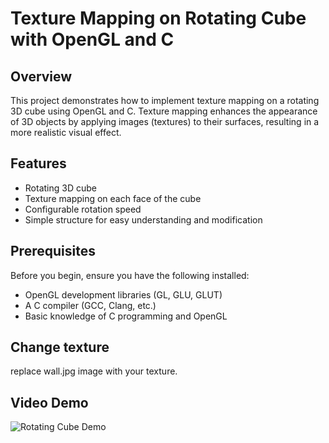 
# Texture Mapping on Rotating Cube with OpenGL and C

## Overview

This project demonstrates how to implement texture mapping on a rotating 3D cube using OpenGL and C. Texture mapping enhances the appearance of 3D objects by applying images (textures) to their surfaces, resulting in a more realistic visual effect.

## Features

- Rotating 3D cube
- Texture mapping on each face of the cube
- Configurable rotation speed
- Simple structure for easy understanding and modification

## Prerequisites

Before you begin, ensure you have the following installed:

- OpenGL development libraries (GL, GLU, GLUT)
- A C compiler (GCC, Clang, etc.)
- Basic knowledge of C programming and OpenGL

## Change texture

replace wall.jpg image with your texture.

## Video Demo

![Rotating Cube Demo](https://github.com/AdityaGhosh1008/Texture-mapping-on-rotating-cube/blob/416d3f166c95d6c629d09801ad715b6425465ab6/Screencast%20from%2016-11-22%2005_34_28%20PM%20IST.gif)
